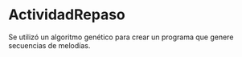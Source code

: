 # ActividadRepaso
Se utilizó un algoritmo genético para crear un programa que genere secuencias de melodías.
